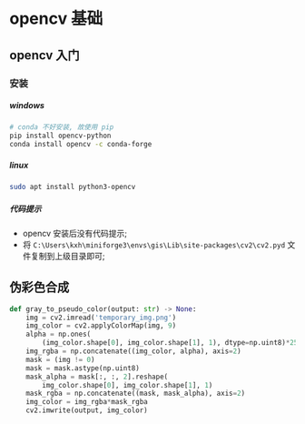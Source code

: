 # opencv 基础

## opencv 入门

### 安装

##### windows

```bash
# conda 不好安装, 故使用 pip
pip install opencv-python
conda install opencv -c conda-forge
```

##### linux

```bash
sudo apt install python3-opencv
```

##### 代码提示

- opencv 安装后没有代码提示;
- 将 `C:\Users\kxh\miniforge3\envs\gis\Lib\site-packages\cv2\cv2.pyd` 文件复制到上级目录即可;

## 伪彩色合成

```python
def gray_to_pseudo_color(output: str) -> None:
    img = cv2.imread('temporary_img.png')
    img_color = cv2.applyColorMap(img, 9)
    alpha = np.ones(
        (img_color.shape[0], img_color.shape[1], 1), dtype=np.uint8)*255
    img_rgba = np.concatenate((img_color, alpha), axis=2)
    mask = (img != 0)
    mask = mask.astype(np.uint8)
    mask_alpha = mask[:, :, 2].reshape(
        img_color.shape[0], img_color.shape[1], 1)
    mask_rgba = np.concatenate((mask, mask_alpha), axis=2)
    img_color = img_rgba*mask_rgba
    cv2.imwrite(output, img_color)
```
